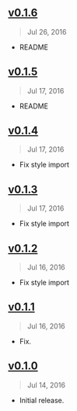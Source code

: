 ## [v0.1.6]
> Jul 26, 2016

- README

[v0.1.6]: https://github.com/jonasantonelli/react-native-swipe-carousel/tree/0.1.6

## [v0.1.5]
> Jul 17, 2016

- README

[v0.1.5]: https://github.com/jonasantonelli/react-native-swipe-carousel/tree/0.1.5

## [v0.1.4]
> Jul 17, 2016

- Fix style import

[v0.1.4]: https://github.com/jonasantonelli/react-native-swipe-carousel/tree/0.1.4

## [v0.1.3]
> Jul 17, 2016

- Fix style import

[v0.1.3]: https://github.com/jonasantonelli/react-native-swipe-carousel/tree/0.1.3


## [v0.1.2]
> Jul 16, 2016

- Fix style import

[v0.1.2]: https://github.com/jonasantonelli/react-native-swipe-carousel/tree/0.1.2


## [v0.1.1]
> Jul 16, 2016

- Fix.

[v0.1.1]: https://github.com/jonasantonelli/react-native-swipe-carousel/tree/0.1.1


## [v0.1.0]
> Jul 14, 2016

- Initial release.

[v0.1.0]: https://github.com/jonasantonelli/react-native-swipe-carousel/tree/0.1.0
